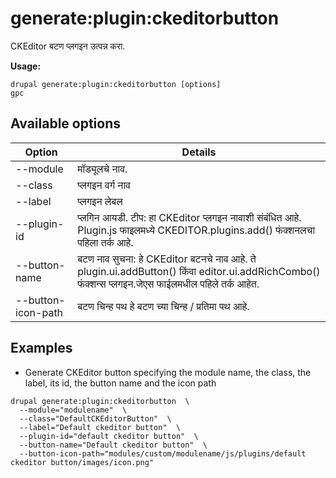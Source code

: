 # generate:plugin:ckeditorbutton
CKEditor बटण प्लगइन उत्पन्न करा.

**Usage:**
```
drupal generate:plugin:ckeditorbutton [options]
gpc
```

## Available options
Option | Details
-------|-------------
--module | मॉड्यूलचे नाव.
--class | प्लगइन वर्ग नाव
--label | प्लगइन लेबल
--plugin-id | प्लगिन आयडी. टीप: हा CKEditor प्लगइन नावाशी संबंधित आहे. Plugin.js फाइलमध्ये CKEDITOR.plugins.add() फंक्शनलचा पहिला तर्क आहे.
--button-name | बटण नाव सुचना: हे CKEditor बटनचे नाव आहे. ते plugin.ui.addButton() किंवा editor.ui.addRichCombo() फंक्शन्स प्लगइन.जेएस फाईलमधील पहिले तर्क आहेत.
--button-icon-path | बटण चिन्ह पथ हे बटण च्या चिन्ह / प्रतिमा पथ आहे.

## Examples
* Generate CKEditor button specifying the module name, the class, the label, its id, the button name and the icon path
```
drupal generate:plugin:ckeditorbutton  \
  --module="modulename"  \
  --class="DefaultCKEditorButton"  \
  --label="Default ckeditor button"  \
  --plugin-id="default ckeditor button"  \
  --button-name="Default ckeditor button"  \
  --button-icon-path="modules/custom/modulename/js/plugins/default ckeditor button/images/icon.png"
```
